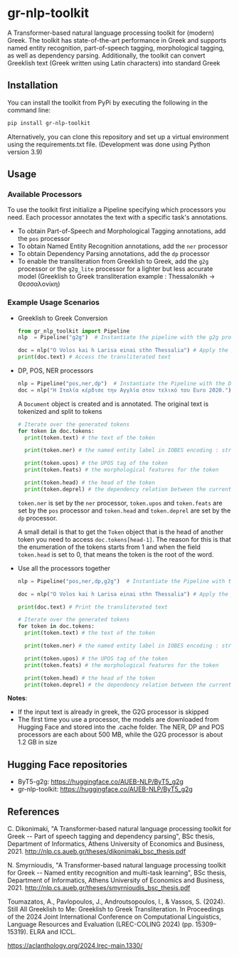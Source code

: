 # gr-nlp-toolkit

A Transformer-based natural language processing toolkit for (modern) Greek. The toolkit has state-of-the-art performance in Greek and supports named entity recognition, part-of-speech tagging, morphological tagging, as well as dependency parsing. Additionally, the toolkit can convert Greeklish text (Greek written using Latin characters) into standard Greek

## Installation

You can install the toolkit from PyPi by executing the following in the command line:

```sh
pip install gr-nlp-toolkit
```
Alternatively, you can clone this repository and set up a virtual environment using the requirements.txt file. (Development was done using Python version 3.9)

## Usage

### Available Processors

To use the toolkit first initialize a Pipeline specifying which processors you need. Each processor
annotates the text with a specific task's annotations.

- To obtain Part-of-Speech and Morphological Tagging annotations, add the `pos` processor
- To obtain Named Entity Recognition annotations, add the `ner` processor
- To obtain Dependency Parsing annotations, add the `dp` processor
- To enable the transliteration from Greeklish to Greek, add the `g2g` processor or the `g2g_lite` processor for a lighter but less accurate model
  (Greeklish to Greek transliteration example : Thessalonikh -> Θεσσαλονίκη)

### Example Usage Scenarios

- Greeklish to Greek Conversion

  ```python
  from gr_nlp_toolkit import Pipeline
  nlp  = Pipeline("g2g")  # Instantiate the pipeline with the g2g processor

  doc = nlp("O Volos kai h Larisa einai sthn Thessalia") # Apply the pipeline to a sentence
  print(doc.text) # Access the transliterated text
  ```
- DP, POS, NER processors

  ```python
  nlp = Pipeline("pos,ner,dp")  # Instantiate the Pipeline with the DP, POS and NER processors
  doc = nlp("Η Ιταλία κέρδισε την Αγγλία στον τελικό του Euro 2020.") # Apply the pipeline to a sentence

  ```

  A `Document` object is created and is annotated. The original text is tokenized
  and split to tokens

  ```python
  # Iterate over the generated tokens
  for token in doc.tokens:
    print(token.text) # the text of the token

    print(token.ner) # the named entity label in IOBES encoding : str

    print(token.upos) # the UPOS tag of the token
    print(token.feats) # the morphological features for the token

    print(token.head) # the head of the token
    print(token.deprel) # the dependency relation between the current token and its head
  ```

  `token.ner` is set by the `ner` processor, `token.upos` and `token.feats` are set by the `pos` processor
  and `token.head` and `token.deprel` are set by the `dp` processor.

  A small detail is that to get the `Token` object that is the head of another token you need to access
  `doc.tokens[head-1]`. The reason for this is that the enumeration of the tokens starts from 1 and when the
  field `token.head` is set to 0, that means the token is the root of the word.
- Use all the processors together

  ```python
  nlp = Pipeline("pos,ner,dp,g2g")  # Instantiate the Pipeline with the G2G, DP, POS and NER processors

  doc = nlp("O Volos kai h Larisa einai sthn Thessalia") # Apply the pipeline to a sentence

  print(doc.text) # Print the transliterated text

  # Iterate over the generated tokens
  for token in doc.tokens:
    print(token.text) # the text of the token

    print(token.ner) # the named entity label in IOBES encoding : str

    print(token.upos) # the UPOS tag of the token
    print(token.feats) # the morphological features for the token

    print(token.head) # the head of the token
    print(token.deprel) # the dependency relation between the current token and its head
  ```

**Notes**:

- If the input text is already in greek, the G2G processor is skipped
- The first time you use a processor, the models are downloaded from Hugging Face and stored into the .cache folder. The NER, DP and POS processors are each about 500 MB, while the G2G processor is about 1.2 GB in size

## Hugging Face repositories

- ByT5-g2g: https://huggingface.co/AUEB-NLP/ByT5_g2g
- gr-nlp-toolkit: https://huggingface.co/AUEB-NLP/ByT5_g2g

## References

C. Dikonimaki, "A Transformer-based natural language processing toolkit for Greek -- Part of speech tagging and dependency parsing", BSc thesis, Department of Informatics, Athens University of Economics and Business, 2021. http://nlp.cs.aueb.gr/theses/dikonimaki_bsc_thesis.pdf

N. Smyrnioudis, "A Transformer-based natural language processing toolkit for Greek -- Named entity recognition and multi-task learning", BSc thesis, Department of Informatics, Athens University of Economics and Business, 2021.  http://nlp.cs.aueb.gr/theses/smyrnioudis_bsc_thesis.pdf

Toumazatos, A., Pavlopoulos, J., Androutsopoulos, I., & Vassos, S. (2024). Still All Greeklish to Me: Greeklish to Greek Transliteration. In Proceedings of the 2024 Joint International Conference on Computational Linguistics, Language Resources and Evaluation (LREC-COLING 2024) (pp. 15309–15319). ELRA and ICCL.

https://aclanthology.org/2024.lrec-main.1330/
